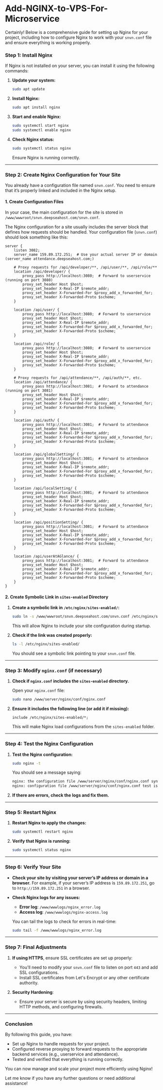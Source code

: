 # Add-NGINX-to-VPS-For-Microservice
Certainly! Below is a comprehensive guide for setting up Nginx for your project, including how to configure Nginx to work with your `snvn.conf` file and ensure everything is working properly.

### **Step 1: Install Nginx**

If Nginx is not installed on your server, you can install it using the following commands:

1. **Update your system:**
   ```bash
   sudo apt update
   ```

2. **Install Nginx:**
   ```bash
   sudo apt install nginx
   ```

3. **Start and enable Nginx:**
   ```bash
   sudo systemctl start nginx
   sudo systemctl enable nginx
   ```

4. **Check Nginx status:**
   ```bash
   sudo systemctl status nginx
   ```

   Ensure Nginx is running correctly.

---

### **Step 2: Create Nginx Configuration for Your Site**

You already have a configuration file named `snvn.conf`. You need to ensure that it’s properly linked and included in the Nginx setup.

#### **1. Create Configuration Files**
   In your case, the main configuration for the site is stored in `/www/wwwroot/snvn.deepseahost.com/snvn.conf`.

   The Nginx configuration for a site usually includes the server block that defines how requests should be handled. Your configuration file (`snvn.conf`) should look something like this:

```nginx
server {
    listen 3082;
    server_name 159.89.172.251;  # Use your actual server IP or domain  (server_name attendance.deepseahost.com;)

    # Proxy requests for /api/developer/**, /api/user/**, /api/role/**
    location /api/developer/ {
        proxy_pass http://localhost:3080;  # Forward to userservice (running on port 3080)
        proxy_set_header Host $host;
        proxy_set_header X-Real-IP $remote_addr;
        proxy_set_header X-Forwarded-For $proxy_add_x_forwarded_for;
        proxy_set_header X-Forwarded-Proto $scheme;
    }

    location /api/user/ {
        proxy_pass http://localhost:3080;  # Forward to userservice
        proxy_set_header Host $host;
        proxy_set_header X-Real-IP $remote_addr;
        proxy_set_header X-Forwarded-For $proxy_add_x_forwarded_for;
        proxy_set_header X-Forwarded-Proto $scheme;
    }

    location /api/role/ {
        proxy_pass http://localhost:3080;  # Forward to userservice
        proxy_set_header Host $host;
        proxy_set_header X-Real-IP $remote_addr;
        proxy_set_header X-Forwarded-For $proxy_add_x_forwarded_for;
        proxy_set_header X-Forwarded-Proto $scheme;
    }

    # Proxy requests for /api/attendance/**, /api/auth/**, etc.
    location /api/attendance/ {
        proxy_pass http://localhost:3081;  # Forward to attendance (running on port 3081)
        proxy_set_header Host $host;
        proxy_set_header X-Real-IP $remote_addr;
        proxy_set_header X-Forwarded-For $proxy_add_x_forwarded_for;
        proxy_set_header X-Forwarded-Proto $scheme;
    }

    location /api/auth/ {
        proxy_pass http://localhost:3081;  # Forward to attendance
        proxy_set_header Host $host;
        proxy_set_header X-Real-IP $remote_addr;
        proxy_set_header X-Forwarded-For $proxy_add_x_forwarded_for;
        proxy_set_header X-Forwarded-Proto $scheme;
    }

    location /api/globalSetting/ {
        proxy_pass http://localhost:3081;  # Forward to attendance
        proxy_set_header Host $host;
        proxy_set_header X-Real-IP $remote_addr;
        proxy_set_header X-Forwarded-For $proxy_add_x_forwarded_for;
        proxy_set_header X-Forwarded-Proto $scheme;
    }

    location /api/localSetting/ {
        proxy_pass http://localhost:3081;  # Forward to attendance
        proxy_set_header Host $host;
        proxy_set_header X-Real-IP $remote_addr;
        proxy_set_header X-Forwarded-For $proxy_add_x_forwarded_for;
        proxy_set_header X-Forwarded-Proto $scheme;
    }

    location /api/positionSetting/ {
        proxy_pass http://localhost:3081;  # Forward to attendance
        proxy_set_header Host $host;
        proxy_set_header X-Real-IP $remote_addr;
        proxy_set_header X-Forwarded-For $proxy_add_x_forwarded_for;
        proxy_set_header X-Forwarded-Proto $scheme;
    }

    location /api/userAtAGlance/ {
        proxy_pass http://localhost:3081;  # Forward to attendance
        proxy_set_header Host $host;
        proxy_set_header X-Real-IP $remote_addr;
        proxy_set_header X-Forwarded-For $proxy_add_x_forwarded_for;
        proxy_set_header X-Forwarded-Proto $scheme;
    }
}
```

#### **2. Create Symbolic Link in `sites-enabled` Directory**

1. **Create a symbolic link in `/etc/nginx/sites-enabled/`:**
   ```bash
   sudo ln -s /www/wwwroot/snvn.deepseahost.com/snvn.conf /etc/nginx/sites-enabled/snvn.conf
   ```

   This will allow Nginx to include your site configuration during startup.

2. **Check if the link was created properly:**
   ```bash
   ls -l /etc/nginx/sites-enabled/
   ```

   You should see a symbolic link pointing to your `snvn.conf` file.

---

### **Step 3: Modify `nginx.conf` (if necessary)**

1. **Check if `nginx.conf` includes the `sites-enabled` directory.**

   Open your `nginx.conf` file:
   ```bash
   sudo nano /www/server/nginx/conf/nginx.conf
   ```

2. **Ensure it includes the following line (or add it if missing):**
   ```nginx
   include /etc/nginx/sites-enabled/*;
   ```

   This will make Nginx load configurations from the `sites-enabled` folder.

---

### **Step 4: Test the Nginx Configuration**

1. **Test the Nginx configuration:**
   ```bash
   sudo nginx -t
   ```

   You should see a message saying:
   ```bash
   nginx: the configuration file /www/server/nginx/conf/nginx.conf syntax is ok
   nginx: configuration file /www/server/nginx/conf/nginx.conf test is successful
   ```

2. **If there are errors, check the logs and fix them.**

---

### **Step 5: Restart Nginx**

1. **Restart Nginx to apply the changes:**
   ```bash
   sudo systemctl restart nginx
   ```

2. **Verify that Nginx is running:**
   ```bash
   sudo systemctl status nginx
   ```

---

### **Step 6: Verify Your Site**

- **Check your site by visiting your server’s IP address or domain in a browser.**
  For example, if your server’s IP address is `159.89.172.251`, go to `http://159.89.172.251` in a browser.
  
- **Check Nginx logs for any issues:**
  - **Error log**: `/www/wwwlogs/nginx_error.log`
  - **Access log**: `/www/wwwlogs/nginx-access.log`

  You can tail the logs to check for errors in real-time:
  ```bash
  sudo tail -f /www/wwwlogs/nginx_error.log
  ```

---

### **Step 7: Final Adjustments**

1. **If using HTTPS**, ensure SSL certificates are set up properly:
   - You'll need to modify your `snvn.conf` file to listen on port `443` and add SSL configurations.
   - Install SSL certificates from Let's Encrypt or any other certificate authority.

2. **Security Hardening**: 
   - Ensure your server is secure by using security headers, limiting HTTP methods, and configuring firewalls.

---

### **Conclusion**

By following this guide, you have:
- Set up Nginx to handle requests for your project.
- Configured reverse proxying to forward requests to the appropriate backend services (e.g., userservice and attendance).
- Tested and verified that everything is running correctly.

You can now manage and scale your project more efficiently using Nginx!

Let me know if you have any further questions or need additional assistance!

